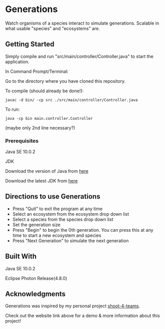 # Generations

Watch organisms of a species interact to simulate generations. Scalable in what usable "species" and "ecosystems" are.

## Getting Started

Simply compile and run "src/main/controller/Controller.java" to start the application.

In Command Prompt/Terminal:

Go to the directory where you have cloned this repository.

To compile (should already be done!):

    javac -d bin/ -cp src ./src/main/controller/Controller.java

To run:

	java -cp bin main.controller.Controller
(maybe only 2nd line necessary?)

### Prerequisites
Java SE 10.0.2

JDK

Download the version of Java from [here](https://java.com/en/download/)

Download the latest JDK from [here](https://www.oracle.com/technetwork/java/javase/downloads/index.html)

## Directions to use Generations

- Press "Quit" to exit the program at any time
- Select an ecosystem from the ecosystem drop down list
- Select a species from the species drop down list
- Set the generation size
- Press "Begin" to begin the 0th generation. You can press this at any time to start a new ecosystem and species
- Press "Next Generation" to simulate the next generation

## Built With

Java SE 10.0.2

Eclipse Photon Release(4.8.0)

## Acknowledgments

Generations was inspired by my personal project [shoot-4-teams](https://github.com/jhwang73/shoot-4-teams).

Check out the website link above for a demo & more information about this project!




